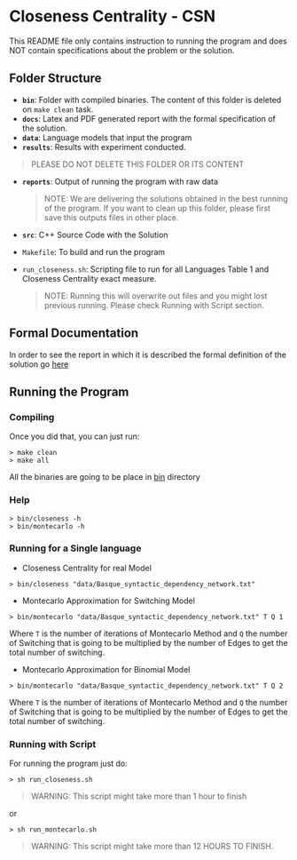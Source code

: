 # Closeness Centrality - CSN

This README file only contains instruction to running the program and does NOT contain specifications about the problem or the solution.

## Folder Structure

- **`bin`**: Folder with compiled binaries. The content of this folder is deleted on `make clean` task.
- **`docs`**: Latex and PDF generated report with the formal specification of the solution.
- **`data`**: Language models that input the program
- **`results`**: Results with experiment conducted. 
> PLEASE DO NOT DELETE THIS FOLDER OR ITS CONTENT
- **`reports`**: Output of running the program with raw data

    > NOTE: We are delivering the solutions obtained in the best running of the program. If you want to clean up this folder, please first save this outputs files in other place.

- **`src`**: C++ Source Code with the Solution
- `Makefile`: To build and run the program
- `run_closeness.sh`: Scripting file to run for all Languages Table 1 and Closeness Centrality exact measure.

    > NOTE: Running this will overwrite out files and you might lost previous running. Please check Running with Script section.

## Formal Documentation

In order to see the report in which it is described the formal definition of the solution go [here](docs/report.pdf)

## Running the Program

### Compiling

Once you did that, you can just run:

```shell
> make clean
> make all
```

All the binaries are going to be place in [bin](bin/) directory

### Help

```shell
> bin/closeness -h
> bin/montecarlo -h
```

### Running for a Single language

- Closeness Centrality for real Model

```shell
> bin/closeness "data/Basque_syntactic_dependency_network.txt"
```

- Montecarlo Approximation for Switching Model

```shell
> bin/montecarlo "data/Basque_syntactic_dependency_network.txt" T Q 1
```
Where `T` is the number of iterations of Montecarlo Method and `Q` the number of Switching that is going to be multiplied by the number of Edges to get the total number of switching.

- Montecarlo Approximation for Binomial Model

```shell
> bin/montecarlo "data/Basque_syntactic_dependency_network.txt" T Q 2
```
Where `T` is the number of iterations of Montecarlo Method and `Q` the number of Switching that is going to be multiplied by the number of Edges to get the total number of switching.

### Running with Script


For running the program just do:

```shell
> sh run_closeness.sh
```

> WARNING: This script might take more than 1 hour to finish

or 

```shell
> sh run_montecarlo.sh
```

> WARNING: This script might take more than 12 HOURS TO FINISH.


